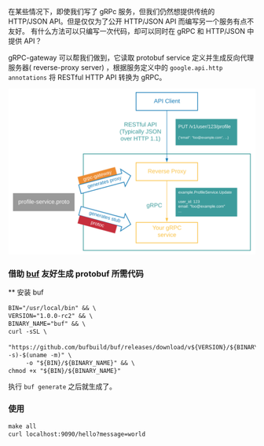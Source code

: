 在某些情况下，即使我们写了 gRPc 服务，但我们仍然想提供传统的 HTTP/JSON API。但是仅仅为了公开 HTTP/JSON API 而编写另一个服务有点不友好。
有什么方法可以只编写一次代码，却可以同时在 gRPC 和 HTTP/JSON 中提供 API？ 

gRPC-gateway 可以帮我们做到，它读取 protobuf service 定义并生成反向代理服务器( reverse-proxy server) ，根据服务定义中的 `google.api.http annotations` 将 RESTful HTTP API 转换为 gRPC。

![](grpc-gateway.png)



### 借助 [buf](https://github.com/bufbuild/buf) 友好生成 protobuf 所需代码

** 安装 buf

```
BIN="/usr/local/bin" && \
VERSION="1.0.0-rc2" && \
BINARY_NAME="buf" && \
curl -sSL \
     "https://github.com/bufbuild/buf/releases/download/v${VERSION}/${BINARY_NAME}-$(uname -s)-$(uname -m)" \
     -o "${BIN}/${BINARY_NAME}" && \
chmod +x "${BIN}/${BINARY_NAME}"
```

执行 `buf generate` 之后就生成了。

### 使用
```
make all
curl localhost:9090/hello?message=world
```
